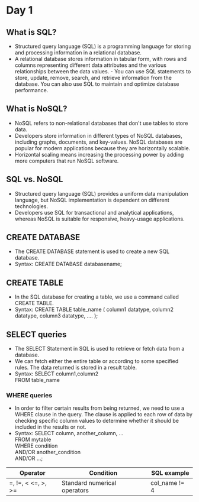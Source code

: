 # Day 1
## What is SQL?
- Structured query language (SQL) is a programming language for storing and processing information in a relational database.
- A relational database stores information in tabular form, with rows and columns representing different data attributes and the various relationships between the data values. - You can use SQL statements to store, update, remove, search, and retrieve information from the database. You can also use SQL to maintain and optimize database performance.

## What is NoSQL?
- NoSQL refers to non-relational databases that don't use tables to store data. 
- Developers store information in different types of NoSQL databases, including graphs, documents, and key-values. NoSQL databases are popular for modern applications because they are horizontally scalable. 
- Horizontal scaling means increasing the processing power by adding more computers that run NoSQL software.

## SQL vs. NoSQL
- Structured query language (SQL) provides a uniform data manipulation language, but NoSQL implementation is dependent on different technologies.
- Developers use SQL for transactional and analytical applications, whereas NoSQL is suitable for responsive, heavy-usage applications. 

## CREATE DATABASE
- The CREATE DATABASE statement is used to create a new SQL database.
- Syntax: CREATE DATABASE databasename;

## CREATE TABLE
- In the SQL database for creating a table, we use a command called CREATE TABLE.
- Syntax: CREATE TABLE table_name (
    column1 datatype,
    column2 datatype,
    column3 datatype,
   ....
);
  
## SELECT queries
- The SELECT Statement in SQL is used to retrieve or fetch data from a database.
- We can fetch either the entire table or according to some specified rules. The data returned is stored in a result table.
- Syntax: SELECT column1,column2 <br />
          FROM table_name 

### WHERE queries 
- In order to filter certain results from being returned, we need to use a WHERE clause in the query. The clause is applied to each row of data by checking specific column values to determine whether it should be included in the results or not.
- Syntax: SELECT column, another_column, … <br />
          FROM mytable <br />
          WHERE condition <br />
               AND/OR another_condition <br />
               AND/OR …; <br />

| Operator | Condition | SQL example |
| --- | --- | --- |
| =, !=, < <=, >, >= | Standard numerical operators | col_name != 4 |



